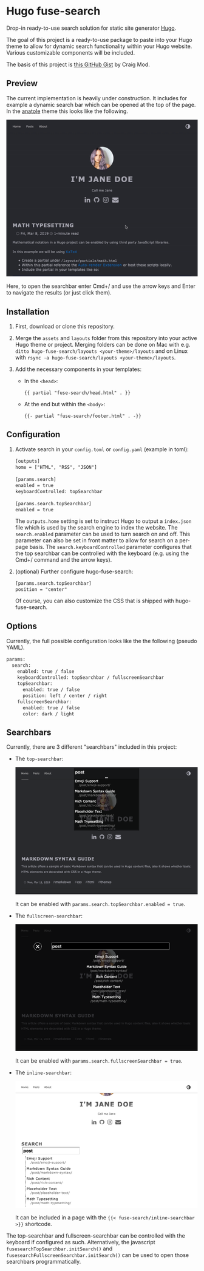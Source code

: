 # Hugo fuse-search

Drop-in ready-to-use search solution for static site generator [Hugo](https://github.com/gohugoio/hugo).

The goal of this project is a ready-to-use package to paste into your Hugo theme to allow for dynamic search 
functionality within your Hugo website. Various customizable components will be included.

The basis of this project is [this GitHub Gist](https://gist.github.com/cmod/5410eae147e4318164258742dd053993) by Craig Mod.

## Preview

The current implementation is heavily under construction. It includes for example a dynamic search bar which can be opened at the top of the page. In the [anatole](https://github.com/lxndrblz/anatole/) theme this looks like the following.

![Anatole preview](https://raw.githubusercontent.com/theys96/hugo-fuse-search/master/meta/anatole.gif)

Here, to open the searchbar enter Cmd+/ and use the arrow keys and Enter to navigate the results (or just click them).

## Installation

1. First, download or clone this repository. 
2. Merge the `assets` and `layouts` folder from this repository into your active Hugo theme or project. Merging folders can be done on Mac with e.g. `ditto hugo-fuse-search/layouts <your-theme>/layouts` and on Linux with `rsync -a hugo-fuse-search/layouts <your-theme>/layouts`.
3. Add the necessary components in your templates:
   
   - In the `<head>`:
     
     ```
     {{ partial "fuse-search/head.html" . }}
     ```
   - At the end but within the `<body>`:
     
     ```
     {{- partial "fuse-search/footer.html" . -}}
     ```

## Configuration

1. Activate search in your `config.toml` or `config.yaml` (example in toml):
  
   ``` 
   [outputs]
   home = ["HTML", "RSS", "JSON"]
   
   [params.search]
   enabled = true
   keyboardControlled: topSearchbar
   
   [params.search.topSearchbar]
   enabled = true
   ```
	
	The `outputs.home` setting is set to instruct Hugo to output a `index.json` file which is used by the search engine to index the website. The `search.enabled` parameter can be used to turn search on and off. This parameter can also be set in front matter to allow for search on a per-page basis. The `search.keyboardControlled` parameter configures that the top searchbar can be controlled with the keyboard (e.g. using the Cmd+/ command and the arrow keys).
	
2. (optional) Further configure hugo-fuse-search:

   ```
   [params.search.topSearchbar]
   position = "center"
   ```
   
   Of course, you can also customize the CSS that is shipped with hugo-fuse-search.

## Options

Currently, the full possible configuration looks like the the following (pseudo YAML).

```
params:
  search: 
    enabled: true / false
    keyboardControlled: topSearchbar / fullscreenSearchbar
    topSearchbar:
      enabled: true / false
      position: left / center / right
    fullscreenSearchbar:
      enabled: true / false
      color: dark / light
```

## Searchbars

Currently, there are 3 different "searchbars" included in this project:

* The `top-searchbar`:
  
  ![top searchbar](https://raw.githubusercontent.com/theys96/hugo-fuse-search/master/meta/top-searchbar.png)
  
  It can be enabled with `params.search.topSearchbar.enabled = true`.
  
* The `fullscreen-searchbar`:
  
  ![fullscreen searchbar](https://raw.githubusercontent.com/theys96/hugo-fuse-search/master/meta/fullscreen-searchbar.png)
  
  It can be enabled with `params.search.fullscreenSearchbar = true`.
  
* The `inline-searchbar`:
  
  ![inline searchbar](https://raw.githubusercontent.com/theys96/hugo-fuse-search/master/meta/inline-searchbar.png)
  
  It can be included in a page with the `{{< fuse-search/inline-searchbar >}}` shortcode.

The top-searchbar and fullscreen-searchbar can be controlled with the keyboard if configured as such. Alternatively, the javascript `fusesearchTopSearchbar.initSearch()` and `fusesearchFullscreenSearchbar.initSearch()` can be used to open those searchbars programmatically. 


